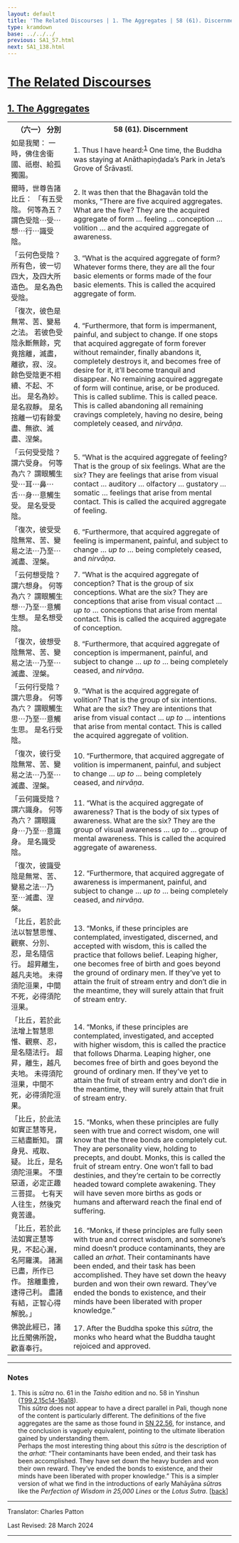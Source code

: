 ```yaml
---
layout: default
title: 'The Related Discourses | 1. The Aggregates | 58 (61). Discernment'
type: kramdown
base: ../../../
previous: SA1_57.html
next: SA1_138.html
---
```


<h1><a href='../index.html'>The Related Discourses</a></h1>
<h2><a href='index.html'>1. The Aggregates</a></h2>

<table class="trans">
  <th class='ch'>（六一） 分別</th>
  <th class='en'>58 (61). Discernment</th>
  <tr>
    <td class="ch" title='t125.2.15c14'>如是我聞： 一時，佛住舍衛國、祇樹、給孤獨園。</td>
    <td id='p1'>1. Thus I have heard:<sup id="ref1"><a href="#n1">1</a></sup> One time, the Buddha was staying at Anāthapiṇḍada’s Park in Jeta’s Grove of Śrāvastī.</td>
  </tr>
  <tr>
    <td class="ch" title='t125.2.15c15'>爾時，世尊告諸比丘： 「有五受陰。 何等為五？ 謂色受陰⋯受⋯想⋯行⋯識受陰。</td>
    <td id='p2'>2. It was then that the Bhagavān told the monks, “There are five acquired aggregates. What are the five? They are the acquired aggregate of form … feeling … conception … volition … and the acquired aggregate of awareness.</td>
  </tr>
  <tr>
    <td class="ch" title='t125.2.15c16'>「云何色受陰？ 所有色，彼一切四大，及四大所造色。 是名為色受陰。</td>
    <td id='p3'>3. “What is the acquired aggregate of form? Whatever forms there, they are all the four basic elements or forms made of the four basic elements. This is called the acquired aggregate of form.</td>
  </tr>
  <tr>
    <td class="ch" title='t125.2.15c18'>「復次，彼色是無常、苦、變易之法。 若彼色受陰永斷無餘，究竟捨離，滅盡，離欲，寂、沒。 餘色受陰更不相續、不起、不出。 是名為妙。 是名寂靜。 是名捨離一切有餘愛盡、無欲、滅盡、涅槃。</td>
    <td id='p4'>4. “Furthermore, that form is impermanent, painful, and subject to change. If one stops that acquired aggregate of form forever without remainder, finally abandons it, completely destroys it, and becomes free of desire for it, it’ll become tranquil and disappear. No remaining acquired aggregate of form will continue, arise, or be produced. This is called sublime. This is called peace. This is called abandoning all remaining cravings completely, having no desire, being completely ceased, and <em>nirvāṇa</em>.</td>
  </tr>
  <tr>
    <td class="ch" title='t125.2.15c22'>「云何受受陰？ 謂六受身。 何等為六？ 謂眼觸生受⋯耳⋯鼻⋯舌⋯身⋯意觸生受。 是名受受陰。</td>
    <td id='p5'>5. “What is the acquired aggregate of feeling? That is the group of six feelings. What are the six? They are feelings that arise from visual contact … auditory … olfactory … gustatory … somatic … feelings that arise from mental contact. This is called the acquired aggregate of feeling.</td>
  </tr>
  <tr>
    <td class="ch" title='t125.2.15c24'>「復次，彼受受陰無常、苦、變易之法⋯乃至⋯滅盡、涅槃。</td>
    <td id='p6'>6. “Furthermore, that acquired aggregate of feeling is impermanent, painful, and subject to change … <em>up to</em> … being completely ceased, and <em>nirvāṇa</em>.</td>
  </tr>
  <tr>
    <td class="ch" title='t125.2.15c25'>「云何想受陰？ 謂六想身。 何等為六？ 謂眼觸生想⋯乃至⋯意觸生想。 是名想受陰。</td>
    <td id='p7'>7. “What is the acquired aggregate of conception? That is the group of six conceptions. What are the six? They are conceptions that arise from visual contact … <em>up to</em> … conceptions that arise from mental contact. This is called the acquired aggregate of conception.</td>
  </tr>
  <tr>
    <td class="ch" title='t125.2.15c27'>「復次，彼想受陰無常、苦、變易之法⋯乃至⋯滅盡、涅槃。</td>
    <td id='p8'>8. “Furthermore, that acquired aggregate of conception is impermanent, painful, and subject to change … <em>up to</em> … being completely ceased, and <em>nirvāṇa</em>.</td>
  </tr>
  <tr>
    <td class="ch" title='t125.2.15c28'>「云何行受陰？ 謂六思身。 何等為六？ 謂眼觸生思⋯乃至⋯意觸生思。 是名行受陰。</td>
    <td id='p9'>9. “What is the acquired aggregate of volition? That is the group of six intentions. What are the six? They are intentions that arise from visual contact … <em>up to</em> … intentions that arise from mental contact. This is called the acquired aggregate of volition.</td>
  </tr>
  <tr>
    <td class="ch" title='t125.2.16a1'>「復次，彼行受陰無常、苦、變易之法⋯乃至⋯滅盡、涅槃。</td>
    <td id='p10'>10. “Furthermore, that acquired aggregate of volition is impermanent, painful, and subject to change … <em>up to</em> … being completely ceased, and <em>nirvāṇa</em>.</td>
  </tr>
  <tr>
    <td class="ch" title='t125.2.16a2'>「云何識受陰？ 謂六識身。 何等為六？ 謂眼識身⋯乃至⋯意識身。 是名識受陰。</td>
    <td id='p11'>11. “What is the acquired aggregate of awareness? That is the body of six types of awareness. What are the six? They are the group of visual awareness … <em>up to</em> … group of mental awareness. This is called the acquired aggregate of awareness.</td>
  </tr>
  <tr>
    <td class="ch" title='t125.2.16a4'>「復次，彼識受陰是無常、苦、變易之法⋯乃至⋯滅盡、涅槃。</td>
    <td id='p12'>12. “Furthermore, that acquired aggregate of awareness is impermanent, painful, and subject to change … <em>up to</em> … being completely ceased, and <em>nirvāṇa</em>.</td>
  </tr>
  <tr>
    <td class="ch" title='t125.2.16a5'>「比丘，若於此法以智慧思惟、觀察、分別、忍，是名隨信行。 超昇離生，越凡夫地。 未得須陀洹果，中間不死，必得須陀洹果。</td>
    <td id='p13'>13. “Monks, if these principles are contemplated, investigated, discerned, and accepted with wisdom, this is called the practice that follows belief. Leaping higher, one becomes free of birth and goes beyond the ground of ordinary men. If they’ve yet to attain the fruit of stream entry and don’t die in the meantime, they will surely attain that fruit of stream entry.</td>
  </tr>
  <tr>
    <td class="ch" title='t125.2.16a8'>「比丘，若於此法增上智慧思惟、觀察、忍，是名隨法行。 超昇，離生，越凡夫地。 未得須陀洹果，中間不死，必得須陀洹果。</td>
    <td id='p14'>14. “Monks, if these principles are contemplated, investigated, and accepted with higher wisdom, this is called the practice that follows Dharma. Leaping higher, one becomes free of birth and goes beyond the ground of ordinary men. If they’ve yet to attain the fruit of stream entry and don’t die in the meantime, they will surely attain that fruit of stream entry.</td>
  </tr>
  <tr>
    <td class="ch" title='t125.2.16a11'>「比丘，於此法如實正慧等見，三結盡斷知。 謂身見、戒取、疑。 比丘，是名須陀洹果。 不墮惡道，必定正趣三菩提。 七有天人往生，然後究竟苦邊。</td>
    <td id='p15'>15. “Monks, when these principles are fully seen with true and correct wisdom, one will know that the three bonds are completely cut. They are personality view, holding to precepts, and doubt. Monks, this is called the fruit of stream entry. One won’t fall to bad destinies, and they’re certain to be correctly headed toward complete awakening. They will have seven more births as gods or humans and afterward reach the final end of suffering.</td>
  </tr>
  <tr>
    <td class="ch" title='t125.2.16a14'>「比丘，若於此法如實正慧等見，不起心漏，名阿羅漢。 諸漏已盡，所作已作。 捨離重擔，逮得己利。 盡諸有結，正智心得解脫。」</td>
    <td id='p16'>16. “Monks, if these principles are fully seen with true and correct wisdom, and someone’s mind doesn’t produce contaminants, they are called an <em>arhat</em>. Their contaminants have been ended, and their task has been accomplished. They have set down the heavy burden and won their own reward. They’ve ended the bonds to existence, and their minds have been liberated with proper knowledge.”</td>
  </tr>
  <tr>
    <td class="ch" title='t125.2.16a17'>佛說此經已，諸比丘聞佛所說，歡喜奉行。</td>
    <td id='p17'>17. After the Buddha spoke this <em>sūtra</em>, the monks who heard what the Buddha taught rejoiced and approved.</td>
  </tr>
</table>

<hr/>

<h3 id="notes">Notes</h3>

<ol class="notes-list">
<li id="n1">This is <em>sūtra</em> no. 61 in the <cite>Taisho</cite> edition and no. 58 in Yinshun (<a href="https://cbetaonline.dila.edu.tw/zh/T02n0099_p0015c14" target="_blank">T99.2.15c14-16a18</a>).<br/>
This <em>sūtra</em> does not appear to have a direct parallel in Pali, though none of the content is particularly different. The definitions of the five aggregates are the same as those found in <a href="https://suttacentral.net/sn22.56" target="_blank">SN 22.56</a>, for instance, and the conclusion is vaguely equivalent, pointing to the ultimate liberation gained by understanding them.<br/>
Perhaps the most interesting thing about this <em>sūtra</em> is the description of the <em>arhat</em>: “Their contaminants have been ended, and their task has been accomplished. They have set down the heavy burden and won their own reward. They’ve ended the bonds to existence, and their minds have been liberated with proper knowledge.” This is a simpler version of what we find in the introductions of early Mahāyāna <em>sūtra</em>s like the <cite>Perfection of Wisdom in 25,000 Lines</cite> or the <cite>Lotus Sutra</cite>. [<a href="#ref1">back</a>]</li>
</ol>
<hr/>

<p class="translator">Translator: Charles Patton</p>
<p class='revised'>Last Revised: 28 March 2024</p>

<hr/>